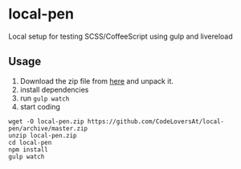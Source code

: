# local-pen
Local setup for testing SCSS/CoffeeScript using gulp and livereload

## Usage

1. Download the zip file from [here](https://github.com/CodeLoversAt/local-pen/archive/master.zip) and unpack it.
1. install dependencies
1. run `gulp watch`
1. start coding

```shell
wget -O local-pen.zip https://github.com/CodeLoversAt/local-pen/archive/master.zip
unzip local-pen.zip
cd local-pen
npm install
gulp watch
```
